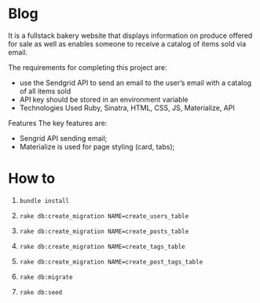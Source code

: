 # Blog

It is a fullstack bakery website that displays information on produce offered for sale as well as enables someone to receive a catalog of items sold via email.

The requirements for completing this project are:

* use the Sendgrid API to send an email to the user’s email with a catalog of all items sold
* API key should be stored in an environment variable
* Technologies Used Ruby, Sinatra, HTML, CSS, JS, Materialize, API

Features The key features are:

* Sengrid API sending email;
* Materialize is used for page styling (card, tabs);

# How to

1. `bundle install`

1. `rake db:create_migration NAME=create_users_table`

1. `rake db:create_migration NAME=create_posts_table`

1. `rake db:create_migration NAME=create_tags_table`

1. `rake db:create_migration NAME=create_post_tags_table`

1. `rake db:migrate`

1. `rake db:seed`